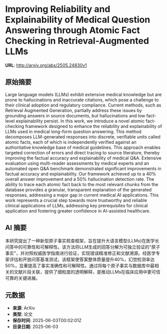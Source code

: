 # Improving Reliability and Explainability of Medical Question Answering through Atomic Fact Checking in Retrieval-Augmented LLMs

**URL**: http://arxiv.org/abs/2505.24830v1

## 原始摘要

Large language models (LLMs) exhibit extensive medical knowledge but are
prone to hallucinations and inaccurate citations, which pose a challenge to
their clinical adoption and regulatory compliance. Current methods, such as
Retrieval Augmented Generation, partially address these issues by grounding
answers in source documents, but hallucinations and low fact-level
explainability persist. In this work, we introduce a novel atomic fact-checking
framework designed to enhance the reliability and explainability of LLMs used
in medical long-form question answering. This method decomposes LLM-generated
responses into discrete, verifiable units called atomic facts, each of which is
independently verified against an authoritative knowledge base of medical
guidelines. This approach enables targeted correction of errors and direct
tracing to source literature, thereby improving the factual accuracy and
explainability of medical Q&amp;A. Extensive evaluation using multi-reader
assessments by medical experts and an automated open Q&amp;A benchmark demonstrated
significant improvements in factual accuracy and explainability. Our framework
achieved up to a 40% overall answer improvement and a 50% hallucination
detection rate. The ability to trace each atomic fact back to the most relevant
chunks from the database provides a granular, transparent explanation of the
generated responses, addressing a major gap in current medical AI applications.
This work represents a crucial step towards more trustworthy and reliable
clinical applications of LLMs, addressing key prerequisites for clinical
application and fostering greater confidence in AI-assisted healthcare.


## AI 摘要

本研究提出了一种新型原子事实核查框架，旨在提升大语言模型(LLMs)在医学长问答中的可靠性和可解释性。该方法将LLM生成的回答分解为可独立验证的"原子事实"，并对照权威医学指南进行验证，实现错误精准修正和文献溯源。经医学专家评估和开放问答基准测试，该框架使答案整体质量提升40%，幻觉检测率达50%，显著提高了事实准确性和可解释性。通过将每个原子事实与数据库中最相关的文献片段关联，提供了细粒度的透明解释，是推动LLMs在临床应用中更可信可靠的关键进展。

## 元数据

- **来源**: ArXiv
- **类型**: 论文
- **保存时间**: 2025-06-03T00:02:01Z
- **目录日期**: 2025-06-03
